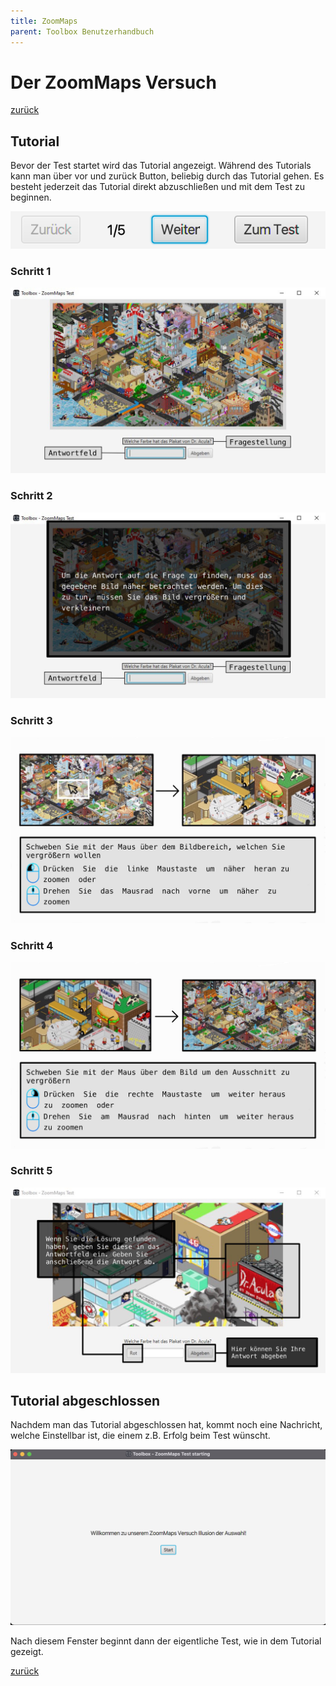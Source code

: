 ```yaml
---
title: ZoomMaps
parent: Toolbox Benutzerhandbuch
---
```

# Der ZoomMaps Versuch
[zurück](toolbox.md)
## Tutorial
Bevor der Test startet wird das Tutorial angezeigt. Während des Tutorials kann man über vor und zurück Button, beliebig durch das Tutorial gehen. Es besteht jederzeit das Tutorial direkt abzuschließen und mit dem Test zu beginnen.

![ProgressBar-Tutorial](resources/tutorial-progress.png)

### Schritt 1
![Tutorial-0](resources/tutorial/zoommaps/0.png)
### Schritt 2
![Tutorial-1](resources/tutorial/zoommaps/1.png)
### Schritt 3
![Tutorial-2](resources/tutorial/zoommaps/2.png)
### Schritt 4
![Tutorial-3](resources/tutorial/zoommaps/3.png)
### Schritt 5
![Tutorial-4](resources/tutorial/zoommaps/4.png)

## Tutorial abgeschlossen
Nachdem man das Tutorial abgeschlossen hat, kommt noch eine Nachricht, welche Einstellbar ist, die einem z.B. Erfolg beim Test wünscht.

![PreTest-Screen](resources/zoommaps-pretest.png)

Nach diesem Fenster beginnt dann der eigentliche Test, wie in dem Tutorial gezeigt.

[zurück](toolbox.md)
